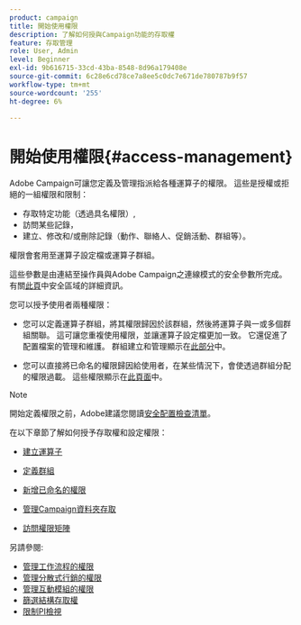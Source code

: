 ```yaml
---
product: campaign
title: 開始使用權限
description: 了解如何授與Campaign功能的存取權
feature: 存取管理
role: User, Admin
level: Beginner
exl-id: 9b616715-33cd-43ba-8548-8d96a179408e
source-git-commit: 6c28e6cd78ce7a8ee5c0dc7e671de780787b9f57
workflow-type: tm+mt
source-wordcount: '255'
ht-degree: 6%

---
```


# 開始使用權限{#access-management}

Adobe Campaign可讓您定義及管理指派給各種運算子的權限。 這些是授權或拒絕的一組權限和限制：

* 存取特定功能（透過具名權限）,
* 訪問某些記錄，
* 建立、修改和/或刪除記錄（動作、聯絡人、促銷活動、群組等）。

權限會套用至運算子設定檔或運算子群組。

這些參數是由連結至操作員與Adobe Campaign之連線模式的安全參數所完成。 有關[此頁](../../installation/using/security-zones.md)中安全區域的詳細資訊。

您可以授予使用者兩種權限：

* 您可以定義運算子群組，將其權限歸因於該群組，然後將運算子與一或多個群組關聯。 這可讓您重複使用權限，並讓運算子設定檔更加一致。 它還促進了配置檔案的管理和維護。 群組建立和管理顯示在[此部分](access-management-groups.md)中。

* 您可以直接將已命名的權限歸因給使用者，在某些情況下，會使透過群組分配的權限過載。 這些權限顯示在[此頁面](access-management-named-rights.md)中。

>[!NOTE]
>
>開始定義權限之前，Adobe建議您閱讀[安全配置檢查清單](https://helpx.adobe.com/tw/campaign/kb/acc-security.html)。

在以下章節了解如何授予存取權和設定權限：

* [建立運算子](access-management-operators.md)

* [定義群組](access-management-groups.md)

* [新增已命名的權限](access-management-named-rights.md)

* [管理Campaign資料夾存取](access-management-folders.md)

* [訪問權限矩陣](access-management-named-rights.md#access-rights-matrix)


另請參閱:

* [管理工作流程的權限](../../workflow/using/managing-rights.md)
* [管理分散式行銷的權限](../../campaign/using/about-distributed-marketing.md#operators-and-entities)
* [管理互動模組的權限](../../interaction/using/operator-profiles.md)
* [篩選結構存取權](../../configuration/using/filtering-schemas.md)
* [限制PI檢視](../../configuration/using/restricting-pii-view.md)
